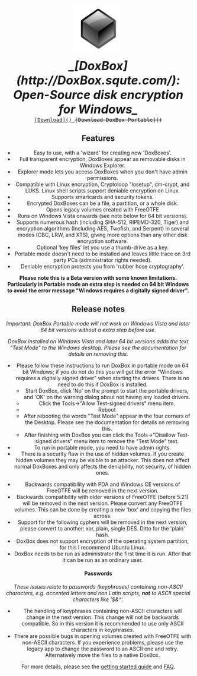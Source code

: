 <LINK href="docs/styles_common.css" rel="stylesheet" type="text/css">
<LINK rel="shortcut icon" href="src/Common/Common/images/DoxBox.ico" type="image/x-icon">
<style>
var{
  font-size: xx-large;
  font-weight: bold;
  display:block;
  text-align:center;
}
</style>
<DIV style="text-align:center;">

[![DoxBox logo](src/Common/Common/images/DoxBox128.png)](http://DoxBox.squte.com/)

</kdb>

<var>
_[DoxBox](http://DoxBox.squte.com/): Open-Source disk encryption for Windows_
</var>

<samp>
<INS>
[Download]()
</INS> 
<DEL>
[Download DoxBox Portable]()
</DEL>
</samp>

##	Features

* Easy to use, with a 'wizard' for creating new 'DoxBoxes'.
* Full transparent encryption, DoxBoxes appear as removable disks in Windows Explorer.
* Explorer mode lets you access DoxBoxes when you don't have admin permissions.
* Compatible with Linux encryption, Cryptoloop "losetup", dm-crypt, and LUKS. Linux shell scripts support deniable encryption on Linux.
* Supports smartcards and security tokens.
* Encrypted DoxBoxes can be a file, a partition, or a whole disk.
* Opens legacy volumes created with FreeOTFE
* Runs on Windows Vista onwards (see note below for 64 bit versions).
* Supports numerous hash (including SHA-512, RIPEMD-320, Tiger) and encryption algorithms (Including AES, Twofish, and Serpent) in several modes (CBC, LRW, and XTS), giving more options than any other disk encryption software.
* Optional 'key files' let you use a thumb-drive as a key.
* Portable mode doesn't need to be installed and leaves little trace on 3rd party PCs (administrator rights needed).
* Deniable encryption protects you from 'rubber hose cryptography'.

**Please note this is a Beta version with some known limitations. Particularly in Portable mode an extra step is needed on 64 bit Windows to avoid the error message "Windows requires a digitally signed driver".**
	
## Release notes
*Important: DoxBox Portable mode will not work on Windows Vista and later 64 bit versions without a extra step before use.*

*DoxBox installed on Windows Vista and later 64 bit versions adds the text "Test Mode" to the Windows desktop. Please see the documentation for details on removing this.*

* Please follow these instructions to run DoxBox in portable mode on 64 bit Windows; if you do not do this you will get the error "Windows requires a digitally signed driver" when starting the drivers. There is no need to do this if DoxBox is installed.
	+ Start DoxBox, click 'No' on the prompt to start the portable drivers, and 'OK' on the warning dialog about not having any loaded drivers.
	+ Click the Tools->"Allow Test-signed drivers" menu item.
	+ Reboot	
	+ After rebooting the words "Test Mode" appear in the four corners of the Desktop. Please see the documentation for details on removing this.
	+ After finishing with DoxBox you can click the Tools->"Disallow Test-signed drivers" menu item to remove the "Test Mode" text.
*	To run in portable mode, you need to have admin rights.  
*	There is a security flaw in the use of hidden volumes. If you create hidden volumes they may be visible to an attacker. This does not affect normal DoxBoxes and only affects the deniability, not security, of hidden ones.
<!-- *	Support for E4M, Bestcrypt, Crosscrypt and ScramDisc containers may be added in the next version -->
*	Backwards compatibility with PDA and Windows CE versions of FreeOTFE will be removed in the next version.
*	Backwards compatibility with older versions of FreeOTFE (before 5.21) will be removed in the next version. Please convert any FreeOTFE volumes. This can be done by creating a new 'box' and copying the files across.
*	Support for the following cyphers will be removed in the next version, please convert to another: xor, plain, single DES. Ditto for the 'plain' hash. 
*	DoxBox does not support encryption of the operating system partition, for this I recommend Ubuntu Linux.
* DoxBox needs to be run as administrator the first time it is run. After that it can be run as an ordinary user. 

####	Passwords
*These issues relate to passwords (keyphrases) containing non-ASCII characters, e.g. accented letters and non Latin scripts, **not** to ASCII special characters like '$&^'.*

*	The handling of keyphrases containing non-ASCII characters will change in the next version. This change will not be backwards compatible. So in this version it is recommended to use only ASCII characters in keyphrases.
*	There are possible bugs in opening volumes created with FreeOTFE with non-ASCII characters. If you experience problems, please use the legacy app to change the password to an ASCII one and retry. Alternatively move the files to a native DoxBox.

For more details, please see the [getting started guide](docs/getting_started.md) and [FAQ](docs/FAQ.md).
 
